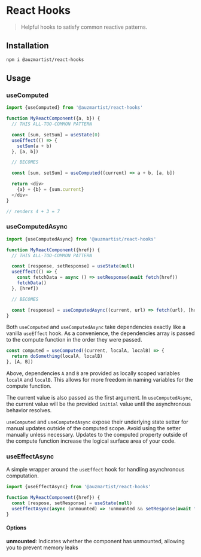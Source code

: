 # React Hooks
> Helpful hooks to satisfy common reactive patterns.

## Installation
```bash
npm i @auzmartist/react-hooks
```

## Usage

### useComputed
```js
import {useComputed} from '@auzmartist/react-hooks'

function MyReactComponent({a, b}) {
  // THIS ALL-TOO-COMMON PATTERN

  const [sum, setSum] = useState(0)
  useEffect(() => {
  	setSum(a + b)
  }, [a, b])

  // BECOMES

  const [sum, setSum] = useComputed((current) => a + b, [a, b])

  return <div>
    {a} + {b} = {sum.current}
  </div>
}

// renders 4 + 3 = 7
```

### useComputedAsync
```js
import {useComputedAsync} from '@auzmartist/react-hooks'

function MyReactComponent({href}) {
  // THIS ALL-TOO-COMMON PATTERN

  const [response, setResponse] = useState(null)
  useEffect(() => {
    const fetchData = async () => setResponse(await fetch(href))
    fetchData()
  }, [href])

  // BECOMES

  const [response] = useComputedAsync((current, url) => fetch(url), [href])
}
```

Both `useComputed` and `useComputedAsync` take dependencies exactly like a vanilla `useEffect` hook. As a convenience, the dependencies array is passed to the compute function in the order they were passed.

```js
const computed = useComputed((current, localA, localB) => {
  return doSomething(localA, localB)
}, [A, B])
```

Above, dependencies `A` and `B` are provided as locally scoped variables `localA` and `localB`. This allows for more freedom in naming variables for the compute function.

The current value is also passed as the first argument. In `useComputedAsync`, the current value will be the provided `initial` value until the asynchronous behavior resolves.

`useComputed` and `useComputedAsync` expose their underlying state setter for manual updates outside of the computed scope. Avoid using the setter manually unless necessary. Updates to the computed property outside of the compute function increase the logical surface area of your code.

### useEffectAsync
A simple wrapper around the `useEffect` hook for handling asynchronous computation.

```js
import {useEffectAsync} from '@auzmartist/react-hooks'

function MyReactComponent({href}) {
  const [respose, setResponse] = useState(null)
  useEffectAsync(async (unmounted) => !unmounted && setResponse(await fetchData(href)), [href])
}
```
#### Options

**unmounted**: Indicates whether the component has unmounted, allowing you to prevent memory leaks
